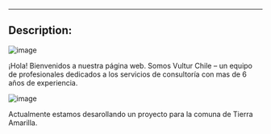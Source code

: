 
---
Description:
---

![image](https://github.com/konstvatruba/vltr/assets/20729792/4466a5ea-6308-4be6-b317-71ee775faa7c)


¡Hola! Bienvenidos a nuestra página web. Somos Vultur Chile – un equipo de profesionales dedicados a los servicios de consultoría con mas de 6 años de experiencia. 

![image](https://github.com/konstvatruba/vltr/assets/20729792/29a56fd8-689d-4e8a-a6a8-34dd9a5b9202)

Actualmente estamos desarollando un proyecto para la comuna de Tierra Amarilla. 
